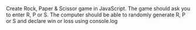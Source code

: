 Create Rock, Paper & Scissor game in JavaScript.
The game should ask you to enter R, P or S. The computer should be able to randomly generate R, P or S and declare win or loss using console.log



